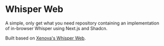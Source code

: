 # Whisper Web

A simple, only get what you need repository containing an implementation
of in-browser Whisper using Next.js and Shadcn.

Built based on [Xenova's Whisper Web](https://github.com/xenova/whisper-web).
